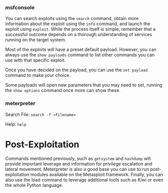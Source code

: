 ### msfconsole
You can search exploits using the `search` command, obtain more information about the exploit using the `info` command, and launch the exploit using `exploit`. While the process itself is simple, remember that a successful outcome depends on a thorough understanding of services running on the target system.

Most of the exploits will have a preset default payload. However, you can always use the `show payloads` command to list other commands you can use with that specific exploit.

Once you have decided on the payload, you can use the `set payload` command to make your choice.

Some payloads will open new parameters that you may need to set, running the `show options` command once more can show these.



### meterpreter
Search File:
`search -f <filename>`

Help:
`help`



# Post-Exploitation
Commands mentioned previously, such as `getsystem` and `hashdump` will provide important leverage and information for privilege escalation and lateral movement. Meterpreter is also a good base you can use to run post-exploitation modules available on the Metasploit framework. Finally, you can also use the load command to leverage additional tools such as Kiwi or even the whole Python language.

